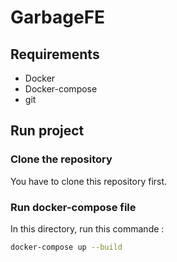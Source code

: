 #  GarbageFE

## Requirements 

- Docker
- Docker-compose
- git

## Run project 

### Clone the repository 

You have to clone this repository first. 

### Run docker-compose file

In this directory, run this commande :  
```bash 
docker-compose up --build
```
